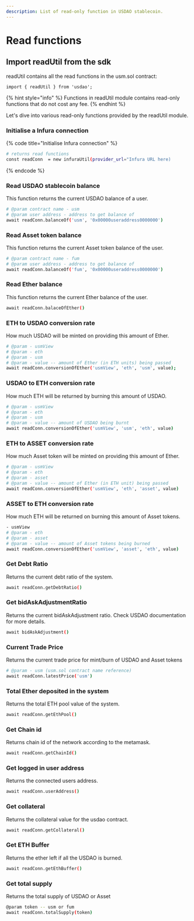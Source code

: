 ```yaml
---
description: List of read-only function in USDAO stablecoin.
---
```


# Read functions

## Import readUtil from the sdk

readUtil contains all the read functions in the usm.sol contract:

```
import { readUtil } from 'usdao';
```

{% hint style="info" %}
Functions in readUtil module contains read-only functions that do not cost any fee. 
{% endhint %}

Let's dive into various read-only functions provided by the readUtil module.

### Initialise a Infura connection

{% code title="Initialise Infura connection" %}
```bash
# returns read functions
const readConn  = new infuraUtil(provider_url="Infura URL here)
```
{% endcode %}

### Read USDAO stablecoin balance

This function returns the current USDAO balance of a user.

```bash
# @param contract name - usm
# @param user address - address to get balance of
await readConn.balanceOf('usm', '0x00000useraddress0000000')
```

### Read Asset token balance

This function returns the current Asset token balance of the user.

```bash
# @param contract name - fum
# @param user address - address to get balance of
await readConn.balanceOf('fum', '0x00000useraddress0000000')
```

### Read Ether balance

This function returns the current Ether balance of the user.

```bash
await readConn.balaceOfEther()
```

### ETH to USDAO conversion rate

How much USDAO will be minted on providing this amount of Ether.

```bash
# @param - usmView
# @param - eth
# @param - usm
# @param - value -- amount of Ether (in ETH units) being passed 
await readConn.conversionOfEther('usmView', 'eth', 'usm', value);
```

### USDAO to ETH conversion rate

How much ETH will be returned by burning this amount of USDAO.

```bash
# @param - usmView
# @param - eth
# @param - usm
# @param - value -- amount of USDAO being burnt
await readConn.conversionOfEther('usmView', 'usm', 'eth', value)
```

### ETH to ASSET conversion rate

How much Asset token will be minted on providing this amount of Ether.

```bash
# @param - usmView
# @param - eth
# @param - asset
# @param - value -- amount of Ether (in ETH unit) being passed
await readConn.conversionOfEther('usmView', 'eth', 'asset', value)
```

### ASSET to ETH conversion rate

How much ETH will be returned on burning this amount of Asset tokens.

```bash
- usmView
# @param - eth
# @param - asset
# @param - value -- amount of Asset tokens being burned
await readConn.conversionOfEther('usmView', 'asset', 'eth', value)
```

### Get Debt Ratio

Returns the current debt ratio of the system.

```bash
await readConn.getDebtRatio()
```

### Get bidAskAdjustmentRatio

Returns the current bidAskAdjustment ratio. Check USDAO documentation for more details.

```bash
await bidAskAdjustment()
```

### Current Trade Price

Returns the current trade price for mint/burn of USDAO and Asset tokens

```bash
# @param - usm (usm.sol contract name reference)
await readConn.latestPrice('usm')
```

### Total Ether deposited in the system

Returns the total ETH pool value of the system.

```bash
await readConn.getEthPool()
```

### Get Chain id

Returns chain id of the network according to the metamask.

```bash
await readConn.getChainId()
```

### Get logged in user address

Returns the connected users address.

```bash
await readConn.userAddress()
```

### Get collateral

Returns the collateral value for the usdao contract.

```bash
await readConn.getCollateral()
```

### Get ETH Buffer

Returns the ether left if all the USDAO is burned.

```bash
await readConn.getEthBuffer()
```

### Get total supply

Returns the total supply of USDAO or Asset

```bash
@param token -- usm or fum
await readConn.totalSupply(token)
```


